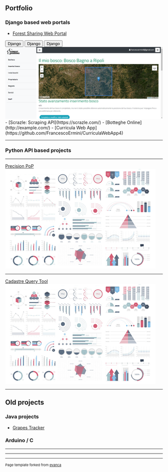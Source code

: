 ## Portfolio

### Django based web portals

- [Forest Sharing Web Portal](https://network.forestsharing.it)
<div class="row">
  <div class="col">
             <button class="btn btn-success">Django</button>
    <button class="btn btn-danger">Django</button>
    <button class="btn btn-info">Django</button>
  </div>
</div>
<img src="images/forest_sharing.PNG?raw=true"/>
- [Scrazle: Scraping API](https://scrazle.com/)
- [Botteghe Online](http://example.com/)
- [Curricula Web App](https://github.com/FrancescoErmini/CurriculaWebApp4)

---

### Python API based projects

---
[Precision PoP](/pdf/sample_presentation.pdf)
<img src="images/dummy_thumbnail.jpg?raw=true"/>

---
[Cadastre Query Tool](http://example.com/)
<img src="images/dummy_thumbnail.jpg?raw=true"/>

---
## Old projects

### Java projects
- [Grapes Tracker](http://example.com/)

### Arduino / C

---

---




---
<p style="font-size:11px">Page template forked from <a href="https://github.com/evanca/quick-portfolio">evanca</a></p>
<!-- Remove above link if you don't want to attibute -->

